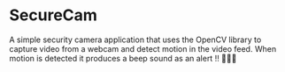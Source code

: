 # SecureCam
A simple security camera application that uses the OpenCV library to capture video from a webcam and detect motion in the video feed. When motion is detected it produces a beep sound as an alert !! 🚨🚨🚨
